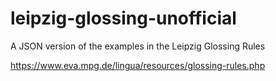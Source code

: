 # leipzig-glossing-unofficial

A JSON version of the examples in the Leipzig Glossing Rules

https://www.eva.mpg.de/lingua/resources/glossing-rules.php
